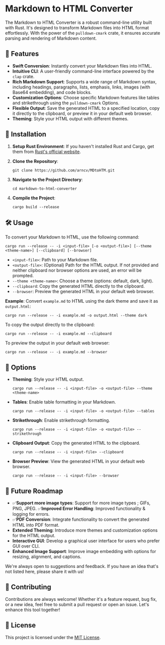 Markdown to HTML Converter
==========================

The Markdown to HTML Converter is a robust command-line utility built with Rust. It's designed to transform Markdown files into HTML format effortlessly. With the power of the `pulldown-cmark` crate, it ensures accurate parsing and rendering of Markdown content.

🌟 Features
-----------

*   **Swift Conversion**: Instantly convert your Markdown files into HTML.
*   **Intuitive CLI**: A user-friendly command-line interface powered by the `clap` crate.
*   **Rich Markdown Support**: Supports a wide range of Markdown syntax, including headings, paragraphs, lists, emphasis, links, images (with Base64 embedding), and code blocks.
*   **Customization Options**: Choose specific Markdown features like tables and strikethrough using the `pulldown-cmark` Options.
*   **Flexible Output**: Save the generated HTML to a specified location, copy it directly to the clipboard, or preview it in your default web browser.
*   **Theming**: Style your HTML output with different themes.

🚀 Installation
---------------

1.  **Setup Rust Environment**: If you haven't installed Rust and Cargo, get them from [Rust's official website](https://www.rust-lang.org/).
2.  **Clone the Repository**:
    

    ```console
    git clone https://github.com/arncv/MDtoHTM.git
    ```
    
3.  **Navigate to the Project Directory**:
    

    
    ```console
    cd markdown-to-html-converter
    ```
    
4.  **Compile the Project**:
    

    
    ```console
    cargo build --release
    ```
    

🛠 Usage
--------

To convert your Markdown to HTML, use the following command:



```console
cargo run --release -- -i <input-file> [-o <output-file>] [--theme <theme-name>] [--clipboard] [--browser]
```

*   `<input-file>`: Path to your Markdown file.
*   `<output-file>`: (Optional) Path for the HTML output. If not provided and neither clipboard nor browser options are used, an error will be prompted.
*   `--theme <theme-name>`: Choose a theme (options: default, dark, light).
*   `--clipboard`: Copy the generated HTML directly to the clipboard.
*   `--browser`: Preview the generated HTML in your default web browser.

**Example**: Convert `example.md` to HTML using the dark theme and save it as `output.html`:



```console
cargo run --release -- -i example.md -o output.html --theme dark
```

To copy the output directly to the clipboard:



```console
cargo run --release -- -i example.md --clipboard
```

To preview the output in your default web browser:



```console
cargo run --release -- -i example.md --browser
```

🎨 Options
----------

*   **Theming**: Style your HTML output.
    

    
    ```console
    cargo run --release -- -i <input-file> -o <output-file> --theme <theme-name>
    ```
    
*   **Tables**: Enable table formatting in your Markdown.
    

    
    ```console
    cargo run --release -- -i <input-file> -o <output-file> --tables
    ```
    
*   **Strikethrough**: Enable strikethrough formatting.
    

    
    ```console
    cargo run --release -- -i <input-file> -o <output-file> --strikethrough
    ```
    
*   **Clipboard Output**: Copy the generated HTML to the clipboard.
    
    ```console
    cargo run --release -- -i <input-file> --clipboard
    ```
    
*   **Browser Preview**: View the generated HTML in your default web browser.

    
    ```console
    cargo run --release -- -i <input-file> --browser
    ```
    


🚧 Future Roadmap
-----------------

*   ✅**Support more image types**: Support for more image types ; GIFs, PNG, JPEG.
    ✅**Improved Error Handling**:  Improved functionality & logging for errors.
*   ✅**PDF Conversion**: Integrate functionality to convert the generated HTML into PDF format.
*   **Extended Theming**: Introduce more themes and customization options for the HTML output.
*   **Interactive GUI**: Develop a graphical user interface for users who prefer GUI over CLI.
*   **Enhanced Image Support**: Improve image embedding with options for resizing, alignment, and captions.

We're always open to suggestions and feedback. If you have an idea that's not listed here, please share it with us!

🤝 Contributing
---------------

Contributions are always welcome! Whether it's a feature request, bug fix, or a new idea, feel free to submit a pull request or open an issue. Let's enhance this tool together!

📜 License
----------

This project is licensed under the [MIT License](LICENSE).
